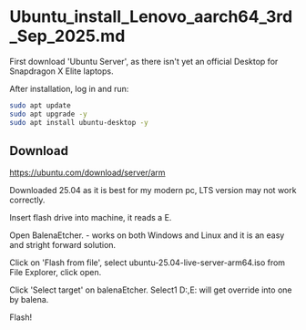 # Ubuntu_install_Lenovo_aarch64_3rd_Sep_2025.md

First download 'Ubuntu Server', as there isn't yet an official Desktop for Snapdragon X Elite laptops.

After installation, log in and run:
```bash
sudo apt update
sudo apt upgrade -y
sudo apt install ubuntu-desktop -y
```
## Download
https://ubuntu.com/download/server/arm

Downloaded 25.04 as it is best for my modern pc, LTS version may not work correctly.

Insert flash drive into machine, it reads a E.

Open BalenaEtcher. - works on both Windows and Linux and it is an easy and stright forward solution.

Click on 'Flash from file', select ubuntu-25.04-live-server-arm64.iso from File Explorer, click open.

Click 'Select target' on balenaEtcher. Select1 D:,E: will get override into one by balena.

Flash!









